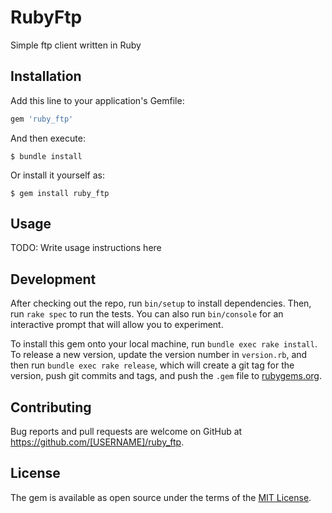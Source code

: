 # RubyFtp

Simple ftp client written in Ruby

## Installation

Add this line to your application's Gemfile:

```ruby
gem 'ruby_ftp'
```

And then execute:

    $ bundle install

Or install it yourself as:

    $ gem install ruby_ftp

## Usage

TODO: Write usage instructions here

## Development

After checking out the repo, run `bin/setup` to install dependencies. Then, run `rake spec` to run the tests. You can also run `bin/console` for an interactive prompt that will allow you to experiment.

To install this gem onto your local machine, run `bundle exec rake install`. To release a new version, update the version number in `version.rb`, and then run `bundle exec rake release`, which will create a git tag for the version, push git commits and tags, and push the `.gem` file to [rubygems.org](https://rubygems.org).

## Contributing

Bug reports and pull requests are welcome on GitHub at https://github.com/[USERNAME]/ruby_ftp.


## License

The gem is available as open source under the terms of the [MIT License](https://opensource.org/licenses/MIT).
